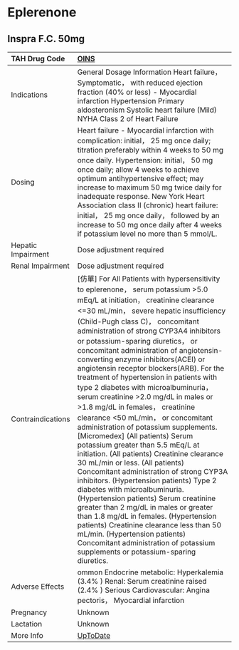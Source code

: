 # Eplerenone

## Inspra F.C. 50mg

| TAH Drug Code      | [OINS](https://www.tahsda.org.tw/drugs/hissearch.php?drug_code=OINS)                                                                                                                                                                                                                                                                                                                                                                                                                                                                                                                                                                                                                                                                                                                                                                                                                                                                                                                                                                                                                                                                                                                                                                         |
|:-------------------|:---------------------------------------------------------------------------------------------------------------------------------------------------------------------------------------------------------------------------------------------------------------------------------------------------------------------------------------------------------------------------------------------------------------------------------------------------------------------------------------------------------------------------------------------------------------------------------------------------------------------------------------------------------------------------------------------------------------------------------------------------------------------------------------------------------------------------------------------------------------------------------------------------------------------------------------------------------------------------------------------------------------------------------------------------------------------------------------------------------------------------------------------------------------------------------------------------------------------------------------------|
| Indications        | General Dosage Information Heart failure， Symptomatic， with reduced ejection fraction (40% or less) - Myocardial infarction Hypertension Primary aldosteronism Systolic heart failure (Mild) NYHA Class 2 of Heart Failure                                                                                                                                                                                                                                                                                                                                                                                                                                                                                                                                                                                                                                                                                                                                                                                                                                                                                                                                                                                                                 |
| Dosing             | Heart failure - Myocardial infarction with complication: initial， 25 mg once daily; titration preferably within 4 weeks to 50 mg once daily. Hypertension: initial， 50 mg once daily; allow 4 weeks to achieve optimum antihypertensive effect; may increase to maximum 50 mg twice daily for inadequate response. New York Heart Association class II (chronic) heart failure: initial， 25 mg once daily， followed by an increase to 50 mg once daily after 4 weeks if potassium level no more than 5 mmol/L.                                                                                                                                                                                                                                                                                                                                                                                                                                                                                                                                                                                                                                                                                                                           |
| Hepatic Impairment | Dose adjustment required                                                                                                                                                                                                                                                                                                                                                                                                                                                                                                                                                                                                                                                                                                                                                                                                                                                                                                                                                                                                                                                                                                                                                                                                                     |
| Renal Impairment   | Dose adjustment required                                                                                                                                                                                                                                                                                                                                                                                                                                                                                                                                                                                                                                                                                                                                                                                                                                                                                                                                                                                                                                                                                                                                                                                                                     |
| Contraindications  | [仿單] For All Patients with hypersensitivity to eplerenone， serum potassium >5.0 mEq/L at initiation， creatinine clearance <=30 mL/min， severe hepatic insufficiency (Child-Pugh class C)， concomitant administration of strong CYP3A4 inhibitors or potassium-sparing diuretics， or concomitant administration of angiotensin-converting enzyme inhibitors(ACEI) or angiotensin receptor blockers(ARB). For the treatment of hypertension in patients with type 2 diabetes with microalbuminuria， serum creatinine >2.0 mg/dL in males or >1.8 mg/dL in females， creatinine clearance <50 mL/min， or concomitant administration of potassium supplements. [Micromedex] (All patients) Serum potassium greater than 5.5 mEq/L at initiation. (All patients) Creatinine clearance 30 mL/min or less. (All patients) Concomitant administration of strong CYP3A inhibitors. (Hypertension patients) Type 2 diabetes with microalbuminuria. (Hypertension patients) Serum creatinine greater than 2 mg/dL in males or greater than 1.8 mg/dL in females. (Hypertension patients) Creatinine clearance less than 50 mL/min. (Hypertension patients) Concomitant administration of potassium supplements or potassium-sparing diuretics. |
| Adverse Effects    | ommon Endocrine metabolic: Hyperkalemia (3.4% ) Renal: Serum creatinine raised (2.4% ) Serious Cardiovascular: Angina pectoris， Myocardial infarction                                                                                                                                                                                                                                                                                                                                                                                                                                                                                                                                                                                                                                                                                                                                                                                                                                                                                                                                                                                                                                                                                       |
| Pregnancy          | Unknown                                                                                                                                                                                                                                                                                                                                                                                                                                                                                                                                                                                                                                                                                                                                                                                                                                                                                                                                                                                                                                                                                                                                                                                                                                      |
| Lactation          | Unknown                                                                                                                                                                                                                                                                                                                                                                                                                                                                                                                                                                                                                                                                                                                                                                                                                                                                                                                                                                                                                                                                                                                                                                                                                                      |
| More Info          | [UpToDate](https://www.uptodate.com/contents/eplerenone-drug-information)                                                                                                                                                                                                                                                                                                                                                                                                                                                                                                                                                                                                                                                                                                                                                                                                                                                                                                                                                                                                                                                                                                                                                                    |

